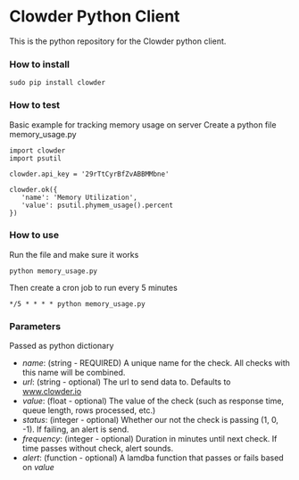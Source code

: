# Clowder Python Client

This is the python repository for the Clowder python client.

### How to install
```
sudo pip install clowder
```


### How to test

Basic example for tracking memory usage on server
Create a python file memory_usage.py

```
import clowder
import psutil

clowder.api_key = '29rTtCyrBfZvABBMMbne'

clowder.ok({
   'name': 'Memory Utilization',
   'value': psutil.phymem_usage().percent
})
```

### How to use

Run the file and make sure it works

```
python memory_usage.py
```

Then create a cron job to run every 5 minutes

```
*/5 * * * * python memory_usage.py
```

### Parameters

Passed as python dictionary

- *name*: (string - REQUIRED) A unique name for the check. All checks with this name will be combined.
- *url*: (string - optional) The url to send data to. Defaults to www.clowder.io
- *value*: (float - optional) The value of the check (such as response time, queue length, rows processed, etc.)
- *status*: (integer - optional) Whether our not the check is passing (1, 0, -1). If failing, an alert is send.
- *frequency*: (integer - optional) Duration in minutes until next check. If time passes without check, alert sounds.
- *alert*: (function - optional) A lamdba function that passes or fails based on *value*

